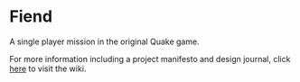 # Fiend
A single player mission in the original Quake game.

For more information including a project manifesto and design journal, click [here](https://github.com/Kobakat/Fiend/wiki) to visit the wiki.
